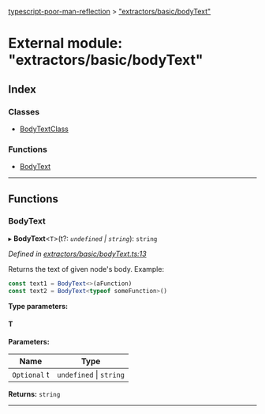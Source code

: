 [typescript-poor-man-reflection](../README.md) > ["extractors/basic/bodyText"](../modules/_extractors_basic_bodytext_.md)

# External module: "extractors/basic/bodyText"

## Index

### Classes

* [BodyTextClass](../classes/_extractors_basic_bodytext_.bodytextclass.md)

### Functions

* [BodyText](_extractors_basic_bodytext_.md#bodytext)

---

## Functions

<a id="bodytext"></a>

###  BodyText

▸ **BodyText**<`T`>(t?: *`undefined` \| `string`*): `string`

*Defined in [extractors/basic/bodyText.ts:13](https://github.com/cancerberoSgx/typescript-poor-man-reflection/blob/7a14814/src/extractors/basic/bodyText.ts#L13)*

Returns the text of given node's body. Example:

```ts
const text1 = BodyText<>(aFunction)
const text2 = BodyText<typeof someFunction>()
```

**Type parameters:**

#### T 
**Parameters:**

| Name | Type |
| ------ | ------ |
| `Optional` t | `undefined` \| `string` |

**Returns:** `string`

___

